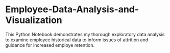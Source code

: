 # Employee-Data-Analysis-and-Visualization

This Python Notebook demonstrates my thorough exploratory data analysis to examine employee historical data to inform issues of attrition and guidance for increased employe retention. 

